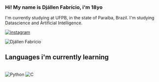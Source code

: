 ### Hi! My name is Djállen Fabrício, i'm 18yo
I'm currently studying at UFPB, in the state of Paraíba, Brazil. I'm studying  Datascience and Artificial Intelligence.

[![instagram](https://img.shields.io/badge/Instagram-E4405F?style=for-the-badge&logo=instagram&logoColor=white)](https://instagram.com/djzin0_)

![Djállen Fabrício](https://github-readme-stats.vercel.app/api?username=DjallenDias&show_icons=true&theme=transparent)

## Languages i'm currently learning
<div style="display: inline_block"><br/>
    <img align="center" alt="Python" src= https://img.shields.io/badge/Python-14354C?style=for-the-badge&logo=python&logoColor=white/>
    <img align="center" alt="C" src= https://img.shields.io/badge/C-14354C?style=for-the-badge&logo=C&logoColor=white/>
</div><br/>